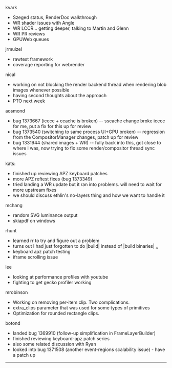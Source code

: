 kvark
* Szeged status, RenderDoc walkthrough
* WR shader issues with Angle
* WR LCCR... getting deeper, talking to Martin and Glenn
* WR PR reviews
* GPUWeb queues



jrmuizel
* rawtest framework
* coverage reporting for webrender



nical
* working on not blocking the render backend thread when rendering blob images whenever possible
* having second thoughts about the approach
* PTO next week



aosmond
* bug 1373667 (icecc + ccache is broken) -- sscache change broke icecc for me, put a fix for this up for review
* bug 1373540 (switching to same process UI+GPU broken) -- regression from the CompositorManager changes, patch up for review
* bug 1331944 (shared images + WR) -- fully back into this, got close to where I was, now trying to fix some render/compositor thread sync issues



kats:
* finished up reviewing APZ keyboard patches
* more APZ reftest fixes (bug 1373349)
* tried landing a WR update but it ran into problems. will need to wait for more upstream fixes
* we should discuss ethlin's no-layers thing and how we want to handle it





mchang
* random SVG luminance output
* skiapdf on windows



rhunt
* learned rr to try and figure out a problem
* turns out I had just forgotten to do |build| instead of |build binaries| ,,
* keyboard apz patch testing
* iframe scrolling issue



lee
* looking at performance profiles with youtube
* fighting to get gecko profiler working





mrobinson
* Working on removing per-item clip. Two complications.
* extra_clips parameter that was used for some types of primitives
* Optimization for rounded rectangle clips.



botond
* landed bug 1369910 (follow-up simplification in FrameLayerBuilder) 
* finished reviewing keyboard-apz patch series 
* also some related discussion with Ryan 
* looked into bug 1371508 (another event-regions scalability issue) - have a patch up

________________


